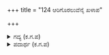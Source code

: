 +++
title = "124 ಆರಿಗೊರಲುವೆನೈ ಖಳಾಪ"

+++

<details><summary>ಗದ್ಯ (ಕ.ಗ.ಪ) </summary>

124. "ಯಾರಿಗೆ ಹೇಳಿಕೊಂಡು ಒರಲಲಿ ಹೇಳಯ್ಯಾ, ನನ್ನ ಪ್ರಾಣ ಯಾರಿಗೆ ಸೇರಬೇಕೋ ಅವರನ್ನು ಖಳಾಪಸ್ಮಾರ ಸೆರೆಹಿಡಿದುಬಿಟ್ಟದೆ. ನನ್ನ ಪ್ರಾಣದ ಒಡೆಯರಿಗೆ ವೈರಾಗ್ಯ ಬಂದುಬಿಟ್ಟಿದೆಯಯ್ಯಾ ! ಘೋರತರ ಜನ್ಮಾಂತರ ಪಾಪವೆಂಬ ವೃಕ್ಷದ ಬೇರನ್ನೇ ಸುಟ್ಟು ಹಾಕಿಬಿಡುವಂತಹ ನಿನ್ನ ನಾಮಕ್ಕೆ ಈ ನಾರಿಯ ದುಃಖವನ್ನು ಹೋಗಲಾಡಿಸಿವುದು ಏನು ಮಹಾ ಕಷ್ಟದ ಕೆಲಸ ? ಎಂದಳು ಆ ಇಂದುಮುಖಿ.
</details>

<details><summary>ಪದಾರ್ಥ (ಕ.ಗ.ಪ) </summary>

ಅಪಸ್ಮಾರ-ಮೂರ್ಛೆರೋಗ,   
ಅಕ್ಕೆ-ಅಳು, ರೋದನ
</details>
